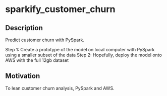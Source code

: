 # sparkify_customer_churn

## Description
Predict customer churn with PySpark. 

Step 1: Create a prototype of the model on local computer with PySpark using a smaller subset of the data
Step 2: Hopefully, deploy the model onto AWS with the full 12gb dataset

## Motivation
To lean customer churn analysis, PySpark and AWS.
